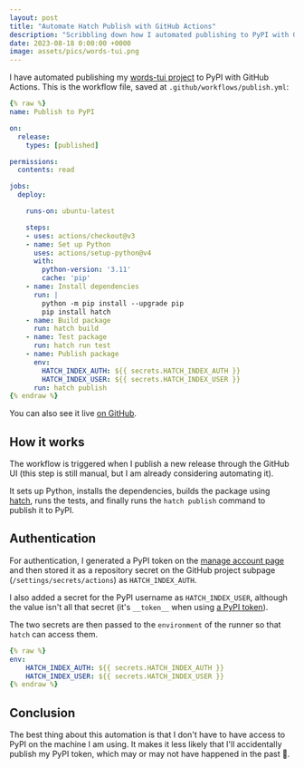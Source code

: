 ```yaml
---
layout: post
title: "Automate Hatch Publish with GitHub Actions"
description: "Scribbling down how I automated publishing to PyPI with GitHub Actions."
date: 2023-08-18 0:00:00 +0000
image: assets/pics/words-tui.png
---
```


I have automated publishing my [words-tui project](https://pypi.org/project/words-tui/) to PyPI with GitHub Actions. This is the workflow file, saved at `.github/workflows/publish.yml`:

```yaml
{% raw %}
name: Publish to PyPI

on:
  release:
    types: [published]

permissions:
  contents: read

jobs:
  deploy:

    runs-on: ubuntu-latest

    steps:
    - uses: actions/checkout@v3
    - name: Set up Python
      uses: actions/setup-python@v4
      with:
        python-version: '3.11'
        cache: 'pip'
    - name: Install dependencies
      run: |
        python -m pip install --upgrade pip 
        pip install hatch
    - name: Build package
      run: hatch build
    - name: Test package
      run: hatch run test
    - name: Publish package
      env: 
        HATCH_INDEX_AUTH: ${{ secrets.HATCH_INDEX_AUTH }}
        HATCH_INDEX_USER: ${{ secrets.HATCH_INDEX_USER }} 
      run: hatch publish
{% endraw %}
```
You can also see it live [on GitHub](https://github.com/anze3db/words-tui/blob/main/.github/workflows/publish.yml).

## How it works

The workflow is triggered when I publish a new release through the GitHub UI (this step is still manual, but I am already considering automating it).

It sets up Python, installs the dependencies, builds the package using [hatch](https://hatch.pypa.io/latest/), runs the tests, and finally runs the `hatch publish` command to publish it to PyPI.

## Authentication

For authentication, I generated a PyPI token on the [manage account page](https://pypi.org/manage/account/#api-tokens) and then stored it as a repository secret on the GitHub project subpage (`/settings/secrets/actions`) as `HATCH_INDEX_AUTH`. 

I also added a secret for the PyPI username as `HATCH_INDEX_USER`, although the value isn't all that secret (it's `__token__` when using [a PyPI token](https://pypi.org/help/#apitoken)).

The two secrets are then passed to the `environment` of the runner so that `hatch` can access them.

```yaml
{% raw %}
env:
    HATCH_INDEX_AUTH: ${{ secrets.HATCH_INDEX_AUTH }}
    HATCH_INDEX_USER: ${{ secrets.HATCH_INDEX_USER }}
{% endraw %}
```

## Conclusion

The best thing about this automation is that I don't have to have access to PyPI on the machine I am using. It makes it less likely that I'll accidentally publish my PyPI token, which may or may not have happened in the past 🙈.
